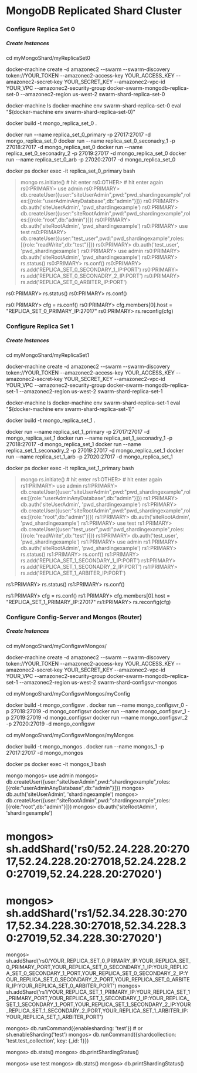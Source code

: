 # MongoDB Replicated Shard Cluster

### Configure Replica Set 0
##### Create Instances
cd myMongoShard/myReplicaSet0

docker-machine create -d amazonec2 --swarm --swarm-discovery token://YOUR_TOKEN --amazonec2-access-key YOUR_ACCESS_KEY --amazonec2-secret-key YOUR_SECRET_KEY --amazonec2-vpc-id YOUR_VPC --amazonec2-security-group docker-swarm-mongodb-replica-set-0 --amazonec2-region us-west-2 swarm-shard-replica-set-0

docker-machine ls
docker-machine env swarm-shard-replica-set-0
eval "$(docker-machine env swarm-shard-replica-set-0)"

docker build -t mongo_replica_set_0 .

docker run --name replica_set_0_primary -p 27017:27017 -d mongo_replica_set_0
docker run --name replica_set_0_seconadry_1 -p 27018:27017 -d mongo_replica_set_0
docker run --name replica_set_0_seconadry_2 -p 27019:27017 -d mongo_replica_set_0
docker run --name replica_set_0_arb -p 27020:27017 -d mongo_replica_set_0

docker ps
docker exec -it replica_set_0_primary bash
> mongo
> rs.initiate() # hit enter
rs0:OTHER> # hit enter again
rs0:PRIMARY> use admin
rs0:PRIMARY> db.createUser({user:"siteUserAdmin",pwd:"pwd_shardingexample",roles:[{role:"userAdminAnyDatabase",db:"admin"}]})
rs0:PRIMARY> db.auth('siteUserAdmin', 'pwd_shardingexample')
rs0:PRIMARY> db.createUser({user:"siteRootAdmin",pwd:"pwd_shardingexample",roles:[{role:"root",db:"admin"}]})
rs0:PRIMARY> db.auth('siteRootAdmin', 'pwd_shardingexample')
rs0:PRIMARY> use test
rs0:PRIMARY> db.createUser({user:"test_user",pwd:"pwd_shardingexample",roles:[{role:"readWrite",db:"test"}]})
rs0:PRIMARY> db.auth('test_user', 'pwd_shardingexample')
rs0:PRIMARY> use admin
rs0:PRIMARY> db.auth('siteRootAdmin', 'pwd_shardingexample')
rs0:PRIMARY> rs.status()
rs0:PRIMARY> rs.conf()
rs0:PRIMARY> rs.add('REPLICA_SET_0_SECONDARY_1_IP:PORT')
rs0:PRIMARY> rs.add('REPLICA_SET_0_SECONADRY_2_IP:PORT')
rs0:PRIMARY> rs.add('REPLICA_SET_0_ARBITER_IP:PORT')

rs0:PRIMARY> rs.status()
rs0:PRIMARY> rs.conf()

rs0:PRIMARY> cfg = rs.conf()
rs0:PRIMARY> cfg.members[0].host = "REPLICA_SET_0_PRIMARY_IP:27017"
rs0:PRIMARY> rs.reconfig(cfg)


### Configure Replica Set 1
##### Create Instances
cd myMongoShard/myReplicaSet1

docker-machine create -d amazonec2 --swarm --swarm-discovery token://YOUR_TOKEN --amazonec2-access-key YOUR_ACCESS_KEY --amazonec2-secret-key YOUR_SECRET_KEY --amazonec2-vpc-id YOUR_VPC --amazonec2-security-group docker-swarm-mongodb-replica-set-1 --amazonec2-region us-west-2 swarm-shard-replica-set-1

docker-machine ls
docker-machine env swarm-shard-replica-set-1
eval "$(docker-machine env swarm-shard-replica-set-1)"

docker build -t mongo_replica_set_1 .

docker run --name replica_set_1_primary -p 27017:27017 -d mongo_replica_set_1
docker run --name replica_set_1_seconadry_1 -p 27018:27017 -d mongo_replica_set_1
docker run --name replica_set_1_seconadry_2 -p 27019:27017 -d mongo_replica_set_1
docker run --name replica_set_1_arb -p 27020:27017 -d mongo_replica_set_1

docker ps
docker exec -it replica_set_1_primary bash
> mongo
> rs.initiate() # hit enter
rs1:OTHER> # hit enter again
rs1:PRIMARY> use admin
rs1:PRIMARY> db.createUser({user:"siteUserAdmin",pwd:"pwd_shardingexample",roles:[{role:"userAdminAnyDatabase",db:"admin"}]})
rs1:PRIMARY> db.auth('siteUserAdmin', 'pwd_shardingexample')
rs1:PRIMARY> db.createUser({user:"siteRootAdmin",pwd:"pwd_shardingexample",roles:[{role:"root",db:"admin"}]})
rs1:PRIMARY> db.auth('siteRootAdmin', 'pwd_shardingexample')
rs1:PRIMARY> use test
rs1:PRIMARY> db.createUser({user:"test_user",pwd:"pwd_shardingexample",roles:[{role:"readWrite",db:"test"}]})
rs1:PRIMARY> db.auth('test_user', 'pwd_shardingexample')
rs1:PRIMARY> use admin
rs1:PRIMARY> db.auth('siteRootAdmin', 'pwd_shardingexample')
rs1:PRIMARY> rs.status()
rs1:PRIMARY> rs.conf()
rs1:PRIMARY> rs.add('REPLICA_SET_1_SECONDARY_1_IP:PORT')
rs1:PRIMARY> rs.add('REPLICA_SET_1_SECONADRY_2_IP:PORT')
rs1:PRIMARY> rs.add('REPLICA_SET_1_ARBITER_IP:PORT')

rs1:PRIMARY> rs.status()
rs1:PRIMARY> rs.conf()

rs1:PRIMARY> cfg = rs.conf()
rs1:PRIMARY> cfg.members[0].host = "REPLICA_SET_1_PRIMARY_IP:27017"
rs1:PRIMARY> rs.reconfig(cfg)

### Configure Config-Server and Mongos (Router)
##### Create Instances

cd myMongoShard/myConfigsvrMongos/

docker-machine create -d amazonec2 --swarm --swarm-discovery token://YOUR_TOKEN --amazonec2-access-key YOUR_ACCESS_KEY --amazonec2-secret-key YOUR_SECRET_KEY --amazonec2-vpc-id YOUR_VPC --amazonec2-security-group docker-swarm-mongodb-replica-set-1 --amazonec2-region us-west-2 swarm-shard-configsvr-mongos

cd myMongoShard/myConfigsvrMongos/myConfig

docker build -t mongo_configsvr .
docker run --name mongo_configsvr_0 -p 27018:27019 -d mongo_configsvr
docker run --name mongo_configsvr_1 -p 27019:27019 -d mongo_configsvr
docker run --name mongo_configsvr_2 -p 27020:27019 -d mongo_configsvr

cd myMongoShard/myConfigsvrMongos/myMongos

docker build -t mongo_mongos .
docker run --name mongos_1 -p 27017:27017 -d mongo_mongos

docker ps
docker exec -it mongos_1 bash

mongo
mongos> use admin
mongos> db.createUser({user:"siteUserAdmin",pwd:"shardingexample",roles:[{role:"userAdminAnyDatabase",db:"admin"}]})
mongos> db.auth('siteUserAdmin', 'shardingexample')
mongos> db.createUser({user:"siteRootAdmin",pwd:"shardingexample",roles:[{role:"root",db:"admin"}]})
mongos> db.auth('siteRootAdmin', 'shardingexample')

# mongos> sh.addShard('rs0/52.24.228.20:27017,52.24.228.20:27018,52.24.228.20:27019,52.24.228.20:27020')
# mongos> sh.addShard('rs1/52.34.228.30:27017,52.34.228.30:27018,52.34.228.30:27019,52.34.228.30:27020')
mongos> sh.addShard('rs0/YOUR_REPLICA_SET_0_PRIMARY_IP:YOUR_REPLICA_SET_0_PRIMARY_PORT,YOUR_REPLICA_SET_0_SECONDARY_1_IP:YOUR_REPLICA_SET_0_SECONDARY_1_PORT,YOUR_REPLICA_SET_0_SECONDARY_2_IP:YOUR_REPLICA_SET_0_SECONDARY_2_PORT,YOUR_REPLICA_SET_0_ARBITER_IP:YOUR_REPLICA_SET_0_ARBITER_PORT')
mongos> sh.addShard('rs1/YOUR_REPLICA_SET_1_PRIMARY_IP:YOUR_REPLICA_SET_1_PRIMARY_PORT,YOUR_REPLICA_SET_1_SECONDARY_1_IP:YOUR_REPLICA_SET_1_SECONDARY_1_PORT,YOUR_REPLICA_SET_1_SECONDARY_2_IP:YOUR_REPLICA_SET_1_SECONDARY_2_PORT,YOUR_REPLICA_SET_1_ARBITER_IP:YOUR_REPLICA_SET_1_ARBITER_PORT')

mongos> db.runCommand({enablesharding: 'test'}) # or sh.enableSharding('test')
mongos> db.runCommand({shardcollection: 'test.test_collection', key: {_id: 1}})

mongos> db.stats()
mongos> db.printShardingStatus()

mongos> use test
mongos> db.stats()
mongos> db.printShardingStatus()


